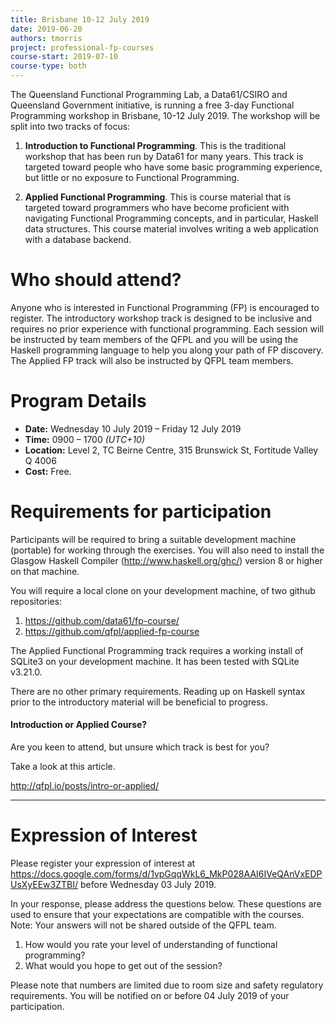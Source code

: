 ```yaml
---
title: Brisbane 10-12 July 2019
date: 2019-06-20
authors: tmorris
project: professional-fp-courses
course-start: 2019-07-10
course-type: both
---
```


The Queensland Functional Programming Lab, a Data61/CSIRO and Queensland Government initiative, is running a free 3-day Functional Programming workshop in Brisbane, 10-12 July 2019. The workshop will be split into two tracks of focus:

1. **Introduction to Functional Programming**. This is the traditional workshop that has been run by Data61 for many years. This track is targeted toward people who have some basic programming experience, but little or no exposure to Functional Programming.

2. **Applied Functional Programming**. This is course material that is targeted toward programmers who have become proficient with navigating Functional Programming concepts, and in particular, Haskell data structures. This course material involves writing a web application with a database backend.

# Who should attend?

Anyone who is interested in Functional Programming (FP) is encouraged to register. The introductory workshop track is designed to be inclusive and requires no prior experience with functional programming.  Each session will be instructed by team members of the QFPL and you will be using the Haskell programming language to help you along your path of FP discovery. The Applied FP track will also be instructed by QFPL team members.

# Program Details

* **Date:** Wednesday 10 July 2019 – Friday 12 July 2019
* **Time:** 0900 – 1700 *(UTC+10)*
* **Location:** Level 2, TC Beirne Centre, 315 Brunswick St, Fortitude Valley Q 4006
* **Cost:** Free.

# Requirements for participation

Participants will be required to bring a suitable development machine
(portable) for working through the exercises. You will also need to install the Glasgow Haskell Compiler (http://www.haskell.org/ghc/) version 8 or higher on that machine.

You will require a local clone on your development machine, of two github repositories:

1. https://github.com/data61/fp-course/
2. https://github.com/qfpl/applied-fp-course

The Applied Functional Programming track requires a working install of
SQLite3 on your development machine. It has been tested with SQLite v3.21.0.

There are no other primary requirements. Reading up on Haskell syntax prior to the introductory material will be beneficial to progress.

#### Introduction or Applied Course?

Are you keen to attend, but unsure which track is best for you?

Take a look at this article.

http://qfpl.io/posts/intro-or-applied/

----

# Expression of Interest

Please register your expression of interest at https://docs.google.com/forms/d/1vpGqqWkL6_MkP028AAI6IVeQAnVxEDPUsXyEEw3ZTBI/
before
Wednesday 03 July 2019.

In your response, please address the questions below. These questions are used to ensure that your expectations are compatible with the courses. Note: Your answers will not be shared outside of the QFPL team.

1. How would you rate your level of understanding of functional programming?
2. What would you hope to get out of the session?

Please note that numbers are limited due to room size and safety regulatory requirements. You will be notified on or before 04 July 2019 of your participation.
